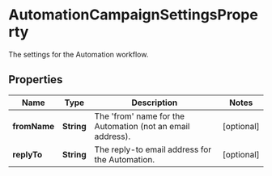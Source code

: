 

# AutomationCampaignSettingsProperty

The settings for the Automation workflow.

## Properties

| Name | Type | Description | Notes |
|------------ | ------------- | ------------- | -------------|
|**fromName** | **String** | The &#39;from&#39; name for the Automation (not an email address). |  [optional] |
|**replyTo** | **String** | The reply-to email address for the Automation. |  [optional] |



